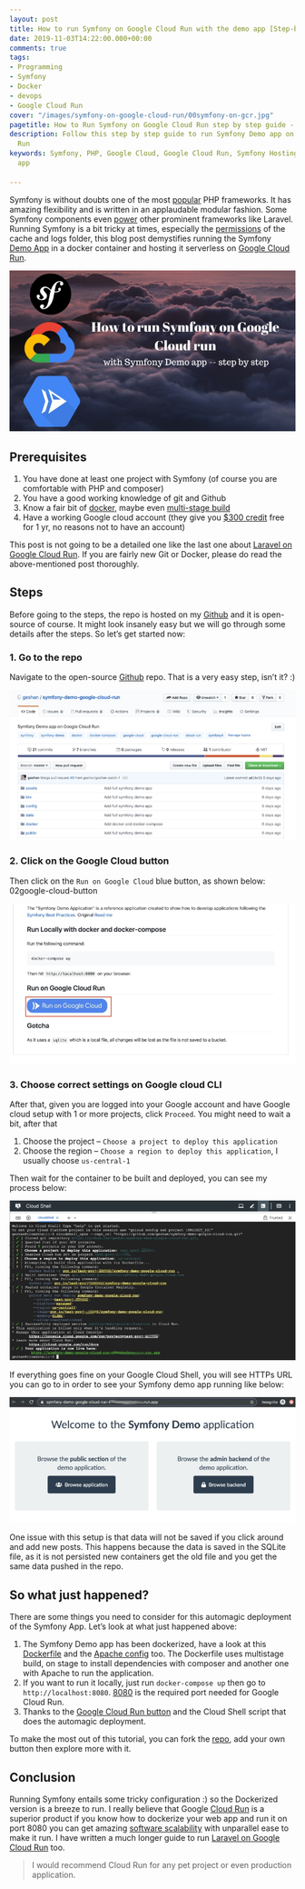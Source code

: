 ```yaml
---
layout: post
title: How to run Symfony on Google Cloud Run with the demo app [Step-by-Step Guide]
date: 2019-11-03T14:22:00.000+00:00
comments: true
tags:
- Programming
- Symfony
- Docker
- devops
- Google Cloud Run
cover: "/images/symfony-on-google-cloud-run/00symfony-on-gcr.jpg"
pagetitle: How to Run Symfony on Google Cloud Run step by step guide - demo app
description: Follow this step by step guide to run Symfony Demo app on Google Cloud
  Run
keywords: Symfony, PHP, Google Cloud, Google Cloud Run, Symfony Hosting, Symfony Demo
  app

---
```

Symfony is without doubts one of the most [popular](https://raygun.com/blog/top-php-frameworks/) PHP frameworks. It has amazing flexibility and is written in an applaudable modular fashion. Some Symfony components even [power](https://symfony.com/projects/laravel) other prominent frameworks like Laravel. Running Symfony is a bit tricky at times, especially the [permissions](https://symfony.com/doc/current/setup/file_permissions.html) of the cache and logs folder, this blog post demystifies running the Symfony [Demo App](https://github.com/symfony/demo) in a docker container and hosting it serverless on [Google Cloud Run](https://cloud.google.com/run/).

<!-- more -->

<img class="center" loading="lazy" src="/images/symfony-on-google-cloud-run/00symfony-on-gcr.jpg" title="Get Symfony running on Google Cloud Run with the demo app" alt="Get Symfony running on Google Cloud Run with the demo app">

## Prerequisites

1. You have done at least one project with Symfony (of course you are comfortable with PHP and composer)
1. You have a good working knowledge of git and Github
1. Know a fair bit of [docker](https://geshan.com.np/blog/categories/docker/), maybe even [multi-stage build](/blog/2019/11/how-to-use-docker-multi-stage-build/)
1. Have a working Google cloud account (they give you [$300 credit](https://cloud.google.com/free/) free for 1 yr, no reasons not to have an account)

This post is not going to be a detailed one like the last one about [Laravel on Google Cloud Run](https://geshan.com.np/blog/2019/10/get-laravel-6-running-on-google-cloud-run-step-by-step-with-ci/). If you are fairly new Git or Docker, please do read the above-mentioned post thoroughly.

## Steps

Before going to the steps, the repo is hosted on my [Github](https://github.com/geshan/symfony-demo-google-cloud-run) and it is open-source of course. It might look insanely easy but we will go through some details after the steps. So let’s get started now:

### 1. Go to the repo

Navigate to the open-source [Github](https://github.com/geshan/symfony-demo-google-cloud-run) repo. That is a very easy step, isn’t it? :)

<img class="center" loading="lazy" src="/images/symfony-on-google-cloud-run/01github-repo.jpg" title="Github repo with Symfony demo app dockerized and ready for Google Cloud Run" alt="Github repo with Symfony demo app dockerized and ready for Google Cloud Run">

### 2. Click on the Google Cloud button

Then click on the `Run on Google Cloud` blue button, as shown below: 02google-cloud-button

<img class="center" loading="lazy" src="/images/symfony-on-google-cloud-run/02google-cloud-button.jpg" title="Just click the Google Cloud button and see it roll" alt="Just click the Google Cloud button and see it roll">

### 3. Choose correct settings on Google cloud CLI

After that, given you are logged into your Google account and have Google cloud setup with 1 or more projects, click `Proceed`. You might need to wait a bit, after that

1. Choose the project – `Choose a project to deploy this application`
1. Choose the region – `Choose a region to deploy this application`, I usually choose `us-central-1`

Then wait for the container to be built and deployed, you can see my process below:

<img class="center" loading="lazy" src="/images/symfony-on-google-cloud-run/03deploy-symfony.jpg" title="Steps to deploy Symfony on Google Cloud Run" alt="Steps to deploy Symfony on Google Cloud Run">

If everything goes fine on your Google Cloud Shell, you will see HTTPs URL you can go to in order to see your Symfony demo app running like below:

<img class="center" loading="lazy" src="/images/symfony-on-google-cloud-run/04symfony-running.jpg" title="Symfony running on Google Cloud Run" alt="Symfony running on Google Cloud Run">

One issue with this setup is that data will not be saved if you click around and add new posts. This happens because the data is saved in the SQLite file, as it is not persisted new containers get the old file and you get the same data pushed in the repo.

## So what just happened?

There are some things you need to consider for this automagic deployment of the Symfony App. Let’s look at what just happened above:

1. The Symfony Demo app has been dockerized, have a look at this [Dockerfile](https://github.com/geshan/symfony-demo-google-cloud-run/blob/master/Dockerfile) and the [Apache config](https://github.com/geshan/symfony-demo-google-cloud-run/blob/master/docker/000-default.conf) too. The Dockerfile uses multistage build, on stage to install dependencies with composer and another one with Apache to run the application.
1. If you want to run it locally, just run `docker-compose up` then go to `http://localhost:8080`. [8080](https://cloud.google.com/run/docs/reference/container-contract) is the required port needed for Google Cloud Run.
1. Thanks to the [Google Cloud Run button](https://cloud.google.com/blog/products/serverless/introducing-cloud-run-button-click-to-deploy-your-git-repos-to-google-cloud) and the Cloud Shell script that does the automagic deployment.

To make the most out of this tutorial, you can fork the [repo](https://github.com/geshan/symfony-demo-google-cloud-run), add your own button then explore more with it.

## Conclusion

Running Symfony entails some tricky configuration :) so the Dockerized version is a breeze to run. I really believe that Google [Cloud Run](/blog/2019/11/why-use-google-cloud-run-5-compelling-reasons/) is a superior product if you know how to dockerize your web app and run it on port 8080 you can get amazing [software scalability](/blog/2020/12/software-scalability/) with unparallel ease to make it run. I have written a much longer guide to run [Laravel on Google Cloud Run](https://geshan.com.np/blog/2019/10/get-laravel-6-running-on-google-cloud-run-step-by-step-with-ci/) too.

> I would recommend Cloud Run for any pet project or even production application.
